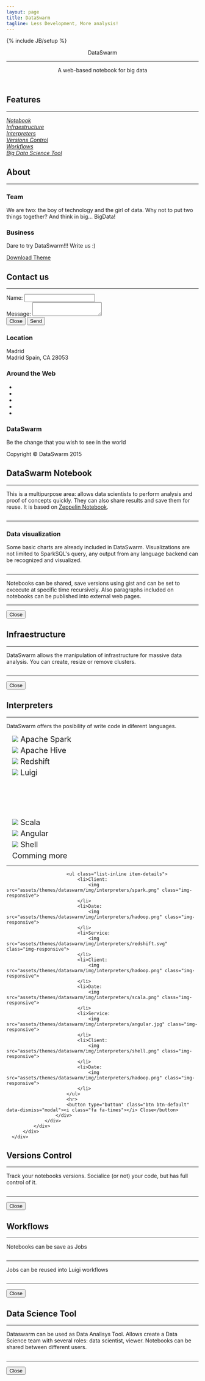 ```yaml
---
layout: page
title: DataSwarm
tagline: Less Development, More analysis!
---
```

{% include JB/setup %}

<div>

  <!-- Header -->
  <header>
      <div class="container">
          <div class="row">
              <div class="col-lg-12">
                  <img class="img-responsive" src="/assets/themes/dataswarm/img/profile.png" alt="">
                  <div class="intro-text">
                      <span class="name">DataSwarm</span>
                      <hr class="star-primary"> </hr>
                      <span class="skills">A web-based notebook for big data</span>
                  </div>
              </div>
          </div>
      </div>
  </header>
<!-- Portfolio Grid Section -->
  <section id="portfolio">
      <div class="container">
          <div class="row">
              <div class="col-lg-12 text-center">
                  <h2>Features</h2>
                  <hr class="star-primary">
              </div>
          </div>
          <div class="row">
              <div class="col-sm-4 portfolio-item">
                  <a href="#feature1" class="portfolio-link" data-toggle="modal">
                      <div class="caption">
                          <div class="caption-content">
                              <i>Notebook</i>
                          </div>
                      </div>
                      <img src="assets/themes/dataswarm/img/portfolio/cake.png" class="img-responsive" alt="">
                  </a>
              </div>
              <div class="col-sm-4 portfolio-item">
                  <a href="#feature2" class="portfolio-link" data-toggle="modal">
                      <div class="caption">
                          <div class="caption-content">
                              <i>Infraestructure</i>
                          </div>
                      </div>
                      <img src="/assets/themes/dataswarm/img/portfolio/cabin.png" class="img-responsive" alt="">
                  </a>
              </div>
              <div class="col-sm-4 portfolio-item">
                  <a href="#feature3" class="portfolio-link" data-toggle="modal">
                      <div class="caption">
                          <div class="caption-content">
                              <i>Interpreters</i>
                          </div>
                      </div>
                      <img src="/assets/themes/dataswarm/img/portfolio/circus.png" class="img-responsive" alt="">
                  </a>
              </div>
              <div class="col-sm-4 portfolio-item">
                  <a href="#feature4" class="portfolio-link" data-toggle="modal">
                      <div class="caption">
                          <div class="caption-content">
                              <i>Versions Control</i>
                          </div>
                      </div>
                      <img src="/assets/themes/dataswarm/img/portfolio/game.png" class="img-responsive" alt="">
                  </a>
              </div>
              <div class="col-sm-4 portfolio-item">
                  <a href="#feature5" class="portfolio-link" data-toggle="modal">
                      <div class="caption">
                          <div class="caption-content">
                              <i>Workflows</i>
                          </div>
                      </div>
                      <img src="/assets/themes/dataswarm/img/features/luigi.png" class="img-responsive" alt="">
                  </a>
              </div>
              <div class="col-sm-4 portfolio-item">
                  <a href="#feature6" class="portfolio-link" data-toggle="modal">
                      <div class="caption">
                          <div class="caption-content">
                              <i>Big Data Science Tool</i>
                          </div>
                      </div>
                      <img src="/assets/themes/dataswarm/img/portfolio/submarine.png" class="img-responsive" alt="">
                  </a>
              </div>
          </div>
      </div>
  </section>

  <!-- About Section -->
  <section class="success" id="about">
      <div class="container">
          <div class="row">
              <div class="col-lg-12 text-center">
                  <h2>About</h2>
                  <hr class="star-light">
              </div>
          </div>
          <div class="row">
              <div class="col-lg-4 col-lg-offset-2">
                  <h3>Team</h3>
                  <p>We are two: the boy of technology and the girl of data. Why not to put two things together? And think in big... BigData!</p>
              </div>
              <div class="col-lg-4">
                  <h3>Business</h3>
                  <p>Dare to try DataSwarm!!! Write us :)</p>
              </div>
              <div class="col-lg-8 col-lg-offset-2 text-center">
                  <a href="#" class="btn btn-lg btn-outline">
                      <i class="fa fa-download"></i> Download Theme
                  </a>
              </div>
          </div>
      </div>
  </section>

  <!-- Contact Section -->
  <section id="contact">
      <div class="container">
          <div class="row">
              <div class="col-lg-12 text-center">
                  <h2>Contact us</h2>
                  <hr class="star-primary">
              </div>
          </div>
          <div class="row">
              <div class="col-lg-8 col-lg-offset-2">
                <form action="https://getsimpleform.com/messages?form_api_token=9be831dbaa768d762c67b4c07b3b3bfc" method="post">
                  <div class="form-group">
                    <label for="recipient-name" class="control-label">Name:</label>
                    <input type="text" name="name" class="form-control" id="recipient-name">
                  </div>
                  <div class="form-group">
                    <label for="message-text" class="control-label">Message:</label>
                    <textarea class="form-control" id="message-text" name="message"></textarea>
                  </div>
                  <div class="form-group">
                    <label class="control-label"></label>
                    <div class="">
                      <button type="button" class="btn btn-default" data-dismiss="modal">Close</button>
                      <button type="submit" class="btn btn-success" >Send <span class=""></span></button>
                    </div>
                  </div>          
                </form>
              </div>
          </div>
      </div>
  </section>

  <!-- Footer -->
  <footer class="text-center">
      <div class="footer-above">
          <div class="container">
              <div class="row">
                  <div class="footer-col col-md-4">
                      <h3>Location</h3>
                      <p>Madrid<br>Madrid Spain, CA 28053</p>
                  </div>
                  <div class="footer-col col-md-4">
                      <h3>Around the Web</h3>
                      <ul class="list-inline">
                          <li>
                              <a href="#" class="btn-social btn-outline"><i class="fa fa-fw fa-facebook"></i></a>
                          </li>
                          <li>
                              <a href="#" class="btn-social btn-outline"><i class="fa fa-fw fa-google-plus"></i></a>
                          </li>
                          <li>
                              <a href="#" class="btn-social btn-outline"><i class="fa fa-fw fa-twitter"></i></a>
                          </li>
                          <li>
                              <a href="#" class="btn-social btn-outline"><i class="fa fa-fw fa-linkedin"></i></a>
                          </li>
                          <li>
                              <a href="#" class="btn-social btn-outline"><i class="fa fa-fw fa-dribbble"></i></a>
                          </li>
                      </ul>
                  </div>
                  <div class="footer-col col-md-4">
                      <h3>DataSwarm</h3>
                      <p>Be the change that you wish to see in the world</p>
                  </div>
              </div>
          </div>
      </div>
      <div class="footer-below">
          <div class="container">
              <div class="row">
                  <div class="col-lg-12">
                      Copyright &copy; DataSwarm 2015
                  </div>
              </div>
          </div>
      </div>
  </footer>

  <!-- Scroll to Top Button (Only visible on small and extra-small screen sizes) -->
  <div class="scroll-top page-scroll visible-xs visible-sm">
      <a class="btn btn-primary" href="#page-top">
          <i class="fa fa-chevron-up"></i>
      </a>
  </div>

  <!-- Portfolio Modals -->
  <div class="portfolio-modal modal fade" id="feature1" tabindex="-1" role="dialog" aria-hidden="true">
      <div class="modal-content">
          <div class="close-modal" data-dismiss="modal">
              <div class="lr">
                  <div class="rl">
                  </div>
              </div>
          </div>
          <div class="container">
              <div class="row">
                  <div class="col-lg-8 col-lg-offset-2">
                      <div class="modal-body">
                          <h2>DataSwarm Notebook</h2>
                          <hr class="star-primary">
                          <p>This is a multipurpose area: allows data scientists to perform analysis and proof of concepts quickly. They can also share results and save them for reuse. It is based on <a target="_black" href="https://zeppelin.incubator.apache.org/">Zeppelin Notebook</a>.</p>
                          <img src="assets/themes/dataswarm/img/screenshots/notebook.png" class="img-responsive img-centered" alt="">
                          <hr>
                          <h3>Data visualization</h3>
                          <p>
                            Some basic charts are already included in DataSwarm. Visualizations are not limited to SparkSQL's query, any output from any language backend can be recognized and visualized.
                          </p>
                          <img src="assets/themes/dataswarm/img/screenshots/visualization.png" class="img-responsive img-centered" alt="">
                          <hr>
                          <p>
                            Notebooks can be shared, save versions using gist and can be set to excecute at specific time recursively. Also paragraphs included on notebooks can be published into external web pages.
                          </p>
                          <hr>
                          <button type="button" class="btn btn-default" data-dismiss="modal"><i class="fa fa-times"></i> Close</button>
                      </div>
                  </div>
              </div>
          </div>
      </div>
  </div>
  <div class="portfolio-modal modal fade" id="feature2" tabindex="-1" role="dialog" aria-hidden="true">
      <div class="modal-content">
          <div class="close-modal" data-dismiss="modal">
              <div class="lr">
                  <div class="rl">
                  </div>
              </div>
          </div>
          <div class="container">
              <div class="row">
                  <div class="col-lg-8 col-lg-offset-2">
                      <div class="modal-body">
                          <h2>Infraestructure</h2>
                          <hr class="star-primary">
                          <p>DataSwarm allows the manipulation of infrastructure for massive data analysis. You can create, resize or remove clusters.</p>
                          <img src="/assets/themes/dataswarm/img/screenshots/cluster.png" class="img-responsive img-centered" alt="">
                          <hr>
                          <button type="button" class="btn btn-default" data-dismiss="modal"><i class="fa fa-times"></i> Close</button>
                      </div>
                  </div>
              </div>
          </div>
      </div>
  </div>
  <div class="portfolio-modal modal fade" id="feature3" tabindex="-1" role="dialog" aria-hidden="true">
      <div class="modal-content">
          <div class="close-modal" data-dismiss="modal">
              <div class="lr">
                  <div class="rl">
                  </div>
              </div>
          </div>
          <div class="container">
              <div class="row">
                  <div class="col-lg-8 col-lg-offset-2">
                      <div class="modal-body">
                          <h2>Interpreters</h2>
                          <hr class="star-primary">
                          <p>DataSwarm offers the posibility of write code in diferent languages.</p>
                          <!-- <div class="row">
                            <div class="col-sm-3 portfolio-item">
                              <p>Apache Spark</p>
                              <img src="assets/themes/dataswarm/img/spark.png" class="img-responsive">
                            </div>
                            <div class="col-sm-3 portfolio-item">
                              <p>Apache Hive</p>
                              <img src="assets/themes/dataswarm/img/hadoop.png" class="img-responsive">
                            </div>
                            <div class="col-sm-3 portfolio-item">
                              <p>Redshift</p>
                              <img src="assets/themes/dataswarm/img/redshift.svg" class="img-responsive">
                            </div>
                            <div class="col-sm-3 portfolio-item">
                              <p>Luigi</p>
                              <img src="assets/themes/dataswarm/img/hadoop.png" class="img-responsive">
                            </div>
                            <div class="col-sm-3 portfolio-item">
                              <p>Scala</p>
                              <img src="assets/themes/dataswarm/img/scala.png" class="img-responsive">
                            </div>
                            <div class="col-sm-3 portfolio-item">
                              <p>Angular</p>
                              <img src="assets/themes/dataswarm/img/angular.jpg" class="img-responsive">
                            </div>
                            <div class="col-sm-3 portfolio-item">
                              <p>Shell</p>
                              <img src="assets/themes/dataswarm/img/shell.png" class="img-responsive">
                            </div>
                            <div class="col-sm-3 portfolio-item">
                              <p>Infraestructure</p>
                              <img src="assets/themes/dataswarm/img/hadoop.png" class="img-responsive">
                            </div>
                          </div> -->
                          <div class="col-md-6">
        <ul style="list-style-type: none;padding-left:10px;" >
          <li style="font-size:20px; margin: 5px;"><img class="glyphicon" src="assets/themes/dataswarm/img/interpreters/spark.png"/> Apache Spark</li>
          <li style="font-size:20px; margin: 5px;"><img class="glyphicon" src="assets/themes/dataswarm/img/interpreters/hadoop.png"/> Apache Hive</li>
          <li style="font-size:20px; margin: 5px;"><img class="glyphicon" src="assets/themes/dataswarm/img/interpreters/redshift.svg" /></span> Redshift</li>
          <li style="font-size:20px; margin: 5px;"><img class="glyphicon" src="assets/themes/dataswarm/img/interpreters/luigi.png" /></span> Luigi</li>
        </ul>
      </div>
      <div class="col-md-6" style="margin-top: 75px;">
        </br>
        <ul style="list-style-type: none;padding-left:10px;" >
          <li style="font-size:20px; margin: 5px;"><img class="glyphicon" src="assets/themes/dataswarm/img/interpreters/scala.png" /></span> Scala</li>
          <li style="font-size:20px; margin: 5px;"><img class="glyphicon" src="assets/themes/dataswarm/img/interpreters/angular.jpg" /></span> Angular</li>
          <li style="font-size:20px; margin: 5px;"><img class="glyphicon" src="assets/themes/dataswarm/img/interpreters/shell.png" /></span> Shell</li>
          <li style="font-size:20px; margin: 5px;"></span> Comming more</li>
        </ul>
      </div>    
      <hr>

                          <ul class="list-inline item-details">
                              <li>Client:
                                  <img src="assets/themes/dataswarm/img/interpreters/spark.png" class="img-responsive">
                              </li>
                              <li>Date:
                                  <img src="assets/themes/dataswarm/img/interpreters/hadoop.png" class="img-responsive">
                              </li>
                              <li>Service:
                                  <img src="assets/themes/dataswarm/img/interpreters/redshift.svg" class="img-responsive">
                              </li>
                              <li>Client:
                                  <img src="assets/themes/dataswarm/img/interpreters/hadoop.png" class="img-responsive">
                              </li>
                              <li>Date:
                                  <img src="assets/themes/dataswarm/img/interpreters/scala.png" class="img-responsive">
                              </li>
                              <li>Service:
                                  <img src="assets/themes/dataswarm/img/interpreters/angular.jpg" class="img-responsive">
                              </li>
                              <li>Client:
                                  <img src="assets/themes/dataswarm/img/interpreters/shell.png" class="img-responsive">
                              </li>
                              <li>Date:
                                  <img src="assets/themes/dataswarm/img/interpreters/hadoop.png" class="img-responsive">
                              </li>
                          </ul>
                          <hr>
                          <button type="button" class="btn btn-default" data-dismiss="modal"><i class="fa fa-times"></i> Close</button>
                      </div>
                  </div>
              </div>
          </div>
      </div>
  </div>
  <div class="portfolio-modal modal fade" id="feature4" tabindex="-1" role="dialog" aria-hidden="true">
      <div class="modal-content">
          <div class="close-modal" data-dismiss="modal">
              <div class="lr">
                  <div class="rl">
                  </div>
              </div>
          </div>
          <div class="container">
              <div class="row">
                  <div class="col-lg-8 col-lg-offset-2">
                      <div class="modal-body">
                          <h2>Versions Control</h2>
                          <hr class="star-primary">
                          <p>Track your notebooks versions. Socialice (or not) your code, but has full control of it.</p>
                          <img src="/assets/themes/dataswarm/img/screenshots/gist.png" class="img-responsive img-centered" alt="">
                          <hr>
                          <button type="button" class="btn btn-default" data-dismiss="modal"><i class="fa fa-times"></i> Close</button>
                      </div>
                  </div>
              </div>
          </div>
      </div>
  </div>
  <div class="portfolio-modal modal fade" id="feature5" tabindex="-1" role="dialog" aria-hidden="true">
      <div class="modal-content">
          <div class="close-modal" data-dismiss="modal">
              <div class="lr">
                  <div class="rl">
                  </div>
              </div>
          </div>
          <div class="container">
              <div class="row">
                  <div class="col-lg-8 col-lg-offset-2">
                      <div class="modal-body">
                          <h2>Workflows</h2>
                          <hr class="star-primary">
                          <p>Notebooks can be save as Jobs</p>
                          <img src="/assets/themes/dataswarm/img/screenshots/notebook.png" class="img-responsive img-centered" alt="">
                          <hr>
                          <p>Jobs can be reused into Luigi workflows</p>
                          <img src="/assets/themes/dataswarm/img/screenshots/notebook.png" class="img-responsive img-centered" alt="">
                          <hr>
                          <button type="button" class="btn btn-default" data-dismiss="modal"><i class="fa fa-times"></i> Close</button>
                      </div>
                  </div>
              </div>
          </div>
      </div>
  </div>
  <div class="portfolio-modal modal fade" id="feature6" tabindex="-1" role="dialog" aria-hidden="true">
      <div class="modal-content">
          <div class="close-modal" data-dismiss="modal">
              <div class="lr">
                  <div class="rl">
                  </div>
              </div>
          </div>
          <div class="container">
              <div class="row">
                  <div class="col-lg-8 col-lg-offset-2">
                      <div class="modal-body">
                          <h2>Data Science Tool</h2>
                          <hr class="star-primary">
                          <p>Dataswarm can be used as Data Analisys Tool. Allows create a Data Science team with several roles: data scientist, viewer. Notebooks can be shared between different users. </p>
                          <img src="/assets/themes/dataswarm/img/screenshots/shared.png" class="img-responsive img-centered" alt="">
                          <hr>
                          <button type="button" class="btn btn-default" data-dismiss="modal"><i class="fa fa-times"></i> Close</button>
                      </div>
                  </div>
              </div>
          </div>
      </div>
  </div>
</div>

